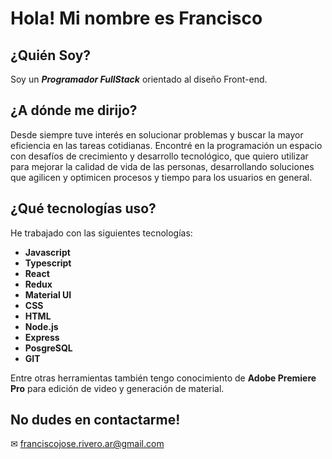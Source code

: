 # Hola! Mi nombre es Francisco

## ¿Quién Soy?

Soy un _**Programador FullStack**_ orientado al diseño Front-end.

## ¿A dónde me dirijo?

Desde siempre tuve interés en solucionar problemas y buscar la mayor eficiencia en las tareas cotidianas. Encontré en la programación un espacio con desafíos de crecimiento y desarrollo tecnológico, que quiero utilizar para mejorar la calidad de vida de las personas, desarrollando soluciones que agilicen y optimicen procesos y tiempo para los usuarios en general.

## ¿Qué tecnologías uso?

He trabajado con las siguientes tecnologías:
- **Javascript**
- **Typescript**
- **React**
- **Redux**
- **Material UI**
- **CSS**
- **HTML**
- **Node.js**
- **Express**
- **PosgreSQL**
- **GIT**

Entre otras herramientas también tengo conocimiento de **Adobe Premiere Pro** para edición de video y generación de material.

## No dudes en contactarme!

✉ franciscojose.rivero.ar@gmail.com

<!--
**riverofrancisco/riverofrancisco** is a ✨ _special_ ✨ repository because its `README.md` (this file) appears on your GitHub profile.

Here are some ideas to get you started:

- 🔭 I’m currently working on ...
- 🌱 I’m currently learning ...
- 👯 I’m looking to collaborate on ...
- 🤔 I’m looking for help with ...
- 💬 Ask me about ...
- 📫 How to reach me: ...
- 😄 Pronouns: ...
- ⚡ Fun fact: ...
-->
